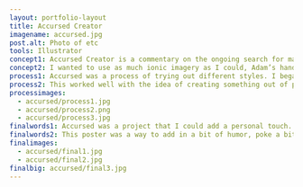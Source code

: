 ```yaml
---
layout: portfolio-layout
title: Accursed Creator
imagename: accursed.jpg
post.alt: Photo of etc
tools: Illustrator
concept1: Accursed Creator is a commentary on the ongoing search for man to create life. It was inspired by a story, whether it be true or not, about a robot that would be fueled by meat.  There was the old school terror of robots taking over the world, doing something devastating, but to elevate it I had to take it a step further then just an AI. A Frankenstein has been defined as something that is pieced together, and really artificial intelligence is just bits and pieces of human consciousness added together.
concept2: I wanted to use as much ionic imagery as I could, Adam’s hand to God, the idea of Frankenstein as the symbol of what would come to pass, how that intelligence felt about being alive and created.  The final touch is that the United States government would host this event. As a country that capitalizes on creation and new technology, who else would want to be the first to know what someone has cooked-or sewn, together?
process1: Accursed was a process of trying out different styles. I began with trying a layered effect, that the hands would be layers and layers thick. After a while, sketch after sketch, it morphed into trying to use shapes to represent different parts of the hand, and then to a style where it was all simple shapes.
process2: This worked well with the idea of creating something out of pieces, and the style of stained glass. I scanned in the illustration, traced it, and created the first version with typography.
processimages:
  - accursed/process1.jpg
  - accursed/process2.png
  - accursed/process3.jpg
finalwords1: Accursed was a project that I could add a personal touch. I’ve read enough Ray Bradbury to know how this competition goes, and enough science fiction to know exactly how that intelligence feels.
finalwords2: This poster was a way to add in a bit of humor, poke a bit of fun at what was going on, and still have something that you’d see around the city.
finalimages:
  - accursed/final1.jpg
  - accursed/final2.jpg
finalbig: accursed/final3.jpg
---
```



